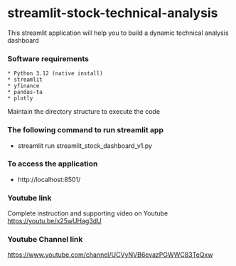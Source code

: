 # streamlit-stock-technical-analysis
 This streamlit application will help you to build a dynamic technical analysis dashboard

### Software requirements
	* Python 3.12 (native install)
	* streamlit
 	* yfinance
	* pandas-ta
	* plotly
 	
Maintain the directory  structure to execute the code
### The following command to run streamlit app
 * streamlit run streamlit_stock_dashboard_v1.py
### To access  the application 
 * http://localhost:8501/ 

### Youtube link
Complete instruction and supporting video on Youtube
https://youtu.be/x25wUHag3dU

### Youtube Channel link
https://www.youtube.com/channel/UCVyNVB6evazPGWWC83TeQxw
